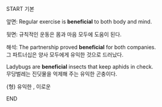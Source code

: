 START
기본

앞면:
Regular exercise is **beneficial** to both body and mind.

뒷면:
규칙적인 운동은 몸과 마음 모두에 도움이 된다.

해석:
The partnership proved **beneficial** for both companies.  
그 파트너십은 양사 모두에게 유익한 것으로 드러났다.

Ladybugs are **beneficial** insects that keep aphids in check.  
무당벌레는 진딧물을 억제해 주는 유익한 곤충이다.

{형} 유익한 , 이로운
<!--ID: 1746523999876-->
END